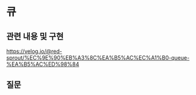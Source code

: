 # 큐
## 관련 내용 및 구현
https://velog.io/@red-sprout/%EC%9E%90%EB%A3%8C%EA%B5%AC%EC%A1%B0-queue-%EA%B5%AC%ED%98%84

## 질문
